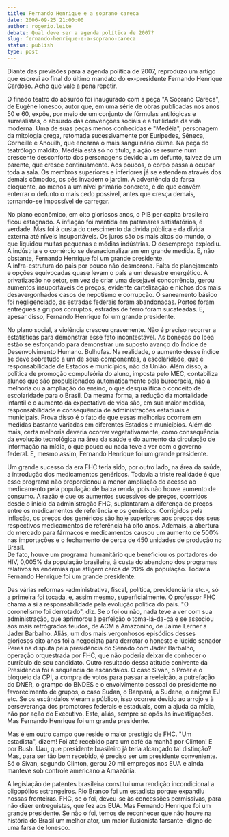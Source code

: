 ```yaml
---
title: Fernando Henrique e a soprano careca 
date: 2006-09-25 21:00:00
author: rogerio.leite
debate: Qual deve ser a agenda política de 2007?
slug: fernando-henrique-e-a-soprano-careca
status: publish 
type: post
---
```


Diante das previsões para a agenda política de 2007, reproduzo um artigo que escrevi ao final do último mandato do ex-presidente Fernando Henrique Cardoso. Acho que vale a pena repetir.    
  
O finado teatro do absurdo foi inaugurado com a peça "A Soprano Careca", de Eugène Ionesco, autor que, em uma série de obras publicadas nos anos 50 e 60, expõe, por meio de um conjunto de fórmulas antilógicas e surrealistas, o absurdo das convenções sociais e a futilidade da vida moderna. Uma de suas peças menos conhecidas é "Medéia", personagem da mitologia grega, retomada sucessivamente por Eurípedes, Sêneca, Corneille e Anouilh, que encarna o mais sanguinário ciúme. Na peça do teatrólogo maldito, Medéia está só no título, a ação se resume num crescente desconforto dos personagens devido a um defunto, talvez de um parente, que cresce continuamente. Aos poucos, o corpo passa a ocupar toda a sala. Os membros superiores e inferiores já se estendem através dos demais cômodos, os pés invadem o jardim. A advertência da farsa eloquente, ao menos a um nível primário concreto, é de que convém enterrar o defunto o mais cedo possível, antes que cresça demais, tornando-se impossível de carregar.  
  
No plano econômico, em oito gloriosos anos, o PIB per capita brasileiro ficou estagnado. A inflação foi mantida em patamares satisfatórios, é verdade. Mas foi à custa do crescimento da dívida pública e da dívida externa até níveis insuportáveis. Os juros são os mais altos do mundo, o que liquidou muitas pequenas e médias indústrias. O desemprego explodiu. A indústria e o comércio se desnacionalizaram em grande medida. E, não obstante, Fernando Henrique foi um grande presidente.  
A infra-estrutura do país por pouco não desmorona. Falta de planejamento e opções equivocadas quase levam o país a um desastre energético. A privatização no setor, em vez de criar uma desejável concorrência, gerou aumentos insuportáveis de preços, evidente cartelização e nichos dos mais desavergonhados casos de nepotismo e corrupção. O saneamento básico foi negligenciado, as estradas federais foram abandonadas. Portos foram entregues a grupos corruptos, estradas de ferro foram sucateadas. E, apesar disso, Fernando Henrique foi um grande presidente.  
  
No plano social, a violência cresceu gravemente. Não é preciso recorrer a estatísticas para demonstrar esse fato incontestável. As bonecas do Ipea estão se esforçando para demonstrar um suposto avanço do Índice de Desenvolvimento Humano. Bulhufas. Na realidade, o aumento desse índice se deve sobretudo a um de seus componentes, a escolaridade, que é responsabilidade de Estados e municípios, não da União. Além disso, a política de promoção compulsória do aluno, imposta pelo MEC, contabiliza alunos que são propulsionados automaticamente pela burocracia, não a melhoria ou a ampliação do ensino, o que desqualifica o conceito de escolaridade para o Brasil. Da mesma forma, a redução da mortalidade infantil e o aumento da expectativa de vida são, em sua maior medida, responsabilidade e consequência de administrações estaduais e municipais. Prova disso é o fato de que essas melhorias ocorrem em medidas bastante variadas em diferentes Estados e municípios. Além do mais, certa melhoria deveria ocorrer vegetativamente, como consequência da evolução tecnológica na área da saúde e do aumento da circulação de informação na mídia, o que pouco ou nada teve a ver com o governo federal. E, mesmo assim, Fernando Henrique foi um grande presidente.  
  
Um grande sucesso da era FHC teria sido, por outro lado, na área da saúde, a introdução dos medicamentos genéricos. Todavia a triste realidade é que esse programa não proporcionou a menor ampliação do acesso ao medicamento pela população de baixa renda, pois não houve aumento de consumo. A razão é que os aumentos sucessivos de preços, ocorridos desde o início da administração FHC, suplantaram a diferença de preços entre os medicamentos de referência e os genéricos. Corrigidos pela inflação, os preços dos genéricos são hoje superiores aos preços dos seus respectivos medicamentos de referência há oito anos. Ademais, a abertura do mercado para fármacos e medicamentos causou um aumento de 500% nas importações e o fechamento de cerca de 450 unidades de produção no Brasil.  
De fato, houve um programa humanitário que beneficiou os portadores do HIV, 0,005% da população brasileira, à custa do abandono dos programas relativos às endemias que afligem cerca de 20% da população. Todavia Fernando Henrique foi um grande presidente.  
  
Das várias reformas -administrativa, fiscal, política, previdenciária etc.-, só a primeira foi tocada, e, assim mesmo, superficialmente. O professor FHC chama a si a responsabilidade pela evolução política do país. "O coronelismo foi derrotado", diz. Se o foi ou não, nada teve a ver com sua administração, que aprimorou à perfeição o toma-lá-da-cá e se associou aos mais retrógrados feudos, de ACM a Amazonino, de Jaime Lerner a Jader Barbalho. Aliás, um dos mais vergonhosos episódios desses gloriosos oito anos foi a negociata para derrotar o honesto e lúcido senador Peres na disputa pela presidência do Senado com Jader Barbalho, operação orquestrada por FHC, que não poderia deixar de conhecer o currículo de seu candidato. Outro resultado dessa atitude conivente da Presidência foi a sequência de escândalos. O caso Sivan, o Proer e o bloqueio da CPI, a compra de votos para passar a reeleição, a putrefação do DNER, o grampo do BNDES e o envolvimento pessoal do presidente no favorecimento de grupos, o caso Sudan, o Banpará, a Sudene, o enigma EJ etc. Se os escândalos vieram a público, isso ocorreu devido ao arrojo e à perseverança dos promotores federais e estaduais, com a ajuda da mídia, não por ação do Executivo. Este, aliás, sempre se opôs às investigações. Mas Fernando Henrique foi um grande presidente.  
  
Mas é em outro campo que reside o maior prestígio de FHC. "Um estadista", dizem! Foi até recebido para um café da manhã por Clinton! E por Bush. Uau, que presidente brasileiro já teria alcançado tal distinção? Mas, para ser tão bem recebido, é preciso ser um presidente conveniente. Só o Sivan, segundo Clinton, gerou 20 mil empregos nos EUA e ainda manteve sob controle americano a Amazônia.  
  
A legislação de patentes brasileira constitui uma rendição incondicional a oligopólios estrangeiros. Rio Branco foi um estadista porque expandiu nossas fronteiras. FHC, se o foi, deveu-se às concessões permissivas, para não dizer entreguistas, que fez aos EUA. Mas Fernando Henrique foi um grande presidente. Se não o foi, temos de reconhecer que não houve na história do Brasil um melhor ator, um maior ilusionista farsante -digno de uma farsa de Ionesco.
